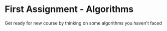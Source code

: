 # First Assignment - Algorithms
Get ready for new course by thinking on some algorithms you haven't faced
